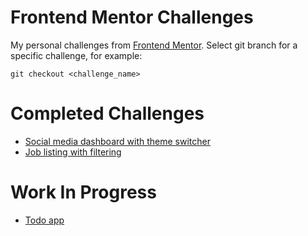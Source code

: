 # Frontend Mentor Challenges

My personal challenges from [Frontend Mentor](https://www.frontendmentor.io). Select git branch for a specific challenge, for example:

    git checkout <challenge_name>

# Completed Challenges
* [Social media dashboard with theme switcher](https://www.frontendmentor.io/solutions/social-media-dashboard-with-theme-switcher-0DRhGLYmi)
* [Job listing with filtering](https://www.frontendmentor.io/challenges/job-listings-with-filtering-ivstIPCt/hub)

# Work In Progress
* [Todo app](https://www.frontendmentor.io/challenges/todo-app-Su1_KokOW)